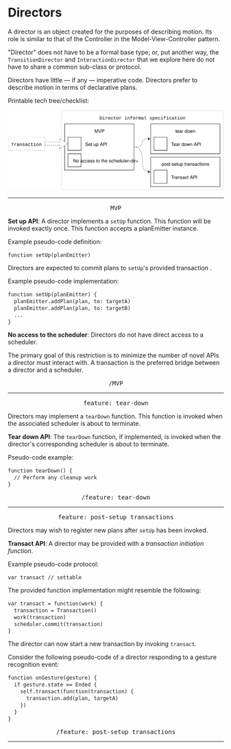 # Directors

A director is an object created for the purposes of describing motion. Its role is similar to that of the Controller in the Model-View-Controller pattern.

"Director" does not have to be a formal base type; or, put another way, the `TransitionDirector` and `InteractionDirector` that we explore here do not have to share a common sub-class or protocol.

Directors have little — if any — imperative code. Directors prefer to describe motion in terms of declarative plans.

Printable tech tree/checklist:

![](../_assets/DirectorTechTree.svg)

---

<p style="text-align:center"><tt>MVP</tt></p>

**Set up API**: A director implements a `setUp` function. This function will be invoked exactly once. This function accepts a planEmitter instance.

Example pseudo-code definition:

    function setUp(planEmitter)

Directors are expected to commit plans to `setUp`'s provided transaction .

Example pseudo-code implementation:

    function setUp(planEmitter) {
      planEmitter.addPlan(plan, to: targetA)
      planEmitter.addPlan(plan, to: targetB)
      ...
    }

**No access to the scheduler**: Directors do not have direct access to a scheduler.

The primary goal of this restriction is to minimize the number of novel APIs a director must interact with. A transaction is the preferred bridge between a director and a scheduler.

<p style="text-align:center"><tt>/MVP</tt></p>

---

<p style="text-align:center"><tt>feature: tear-down</tt></p>

Directors may implement a `tearDown` function. This function is invoked when the associated scheduler is about to terminate.

**Tear down API**: The `tearDown` function, if implemented, is invoked when the director's corresponding scheduler is about to terminate.

Pseudo-code example:

    function tearDown() {
      // Perform any cleanup work
    }

<p style="text-align:center"><tt>/feature: tear-down</tt></p>

---

<p style="text-align:center"><tt>feature: post-setup transactions</tt></p>

Directors may wish to register new plans after `setUp` has been invoked.

**Transact API**: A director may be provided with a *transaction initiation function*.

Example pseudo-code protocol:

    var transact // settable

The provided function implementation might resemble the following:

    var transact = function(work) {
      transaction = Transaction()
      work(transaction)
      scheduler.commit(transaction)
    }

The director can now start a new transaction by invoking `transact`.

Consider the following pseudo-code of a director responding to a gesture recognition event:

    function onGesture(gesture) {
      if gesture.state == Ended {
        self.transact(function(transaction) {
          transaction.add(plan, targetA)
        })
      }
    }

<p style="text-align:center"><tt>/feature: post-setup transactions</tt></p>

---
